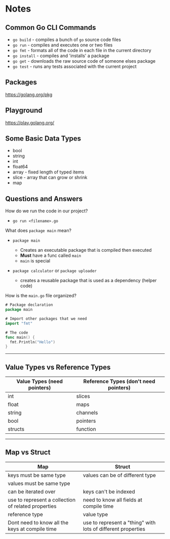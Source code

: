 # Notes

## Common Go CLI Commands

- `go build` - compiles a bunch of `go` source code files
- `go run` - compiles and executes one or two files
- `go fmt` - formats all of the code in each file in the current directory
- `go install` - compiles and 'installs' a package
- `go get` - downloads the raw source code of someone elses package
- `go test` - runs any tests associated with the current project

## Packages

https://golang.org/pkg

## Playground

https://play.golang.org/

## Some Basic Data Types

- bool
- string
- int
- float64
- array - fixed length of typed items
- slice - array that can grow or shrink
- map

## Questions and Answers

How do we run the code in our project?

- `go run <filename>.go`

What does `package main` mean?

- `package main`

  - Creates an executable package that is compiled then executed
  - **Must** have a func called `main`
  - `main` is special

- `package calculator` or `package uploader`
  - creates a reusable package that is used as a dependency (helper code)

How is the `main.go` file organized?

```go
# Package declaration
package main

# Import other packages that we need
import "fmt"

# The code
func main() {
  fmt.Println("Hello")
}
```

---

## Value Types vs Reference Types

| Value Types (need pointers) | Reference Types (don't need pointers) |
| --------------------------- | ------------------------------------- |
| int                         | slices                                |
| float                       | maps                                  |
| string                      | channels                              |
| bool                        | pointers                              |
| structs                     | function                              |

---

## Map vs Struct

| Map                                                 | Struct                                                       |
| --------------------------------------------------- | ------------------------------------------------------------ |
| keys must be same type                              | values can be of different type                              |
| values must be same type                            |                                                              |
| can be iterated over                                | keys can't be indexed                                        |
| use to represent a collection of related properties | need to know all fields at compile time                      |
| reference type                                      | value type                                                   |
| Dont need to know all the keys at compile time      | use to represent a "thing" with lots of different properties |
